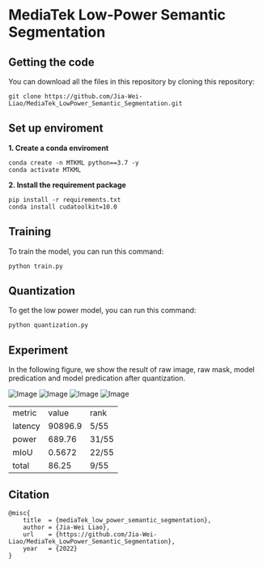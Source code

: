 # MediaTek Low-Power Semantic Segmentation

## Getting the code
You can download all the files in this repository by cloning this repository:  
```
git clone https://github.com/Jia-Wei-Liao/MediaTek_LowPower_Semantic_Segmentation.git
```

## Set up enviroment
**1. Create a conda enviroment**
```
conda create -n MTKML python==3.7 -y
conda activate MTKML
```
**2. Install the requirement package**
```
pip install -r requirements.txt
conda install cudatoolkit=10.0
```


## Training
To train the model, you can run this command:
```
python train.py
```


## Quantization
To get the low power model, you can run this command:
```
python quantization.py
```

## Experiment
In the following figure, we show the result of raw image, raw mask, model predication and model predication after quantization.

![Image](https://github.com/Jia-Wei-Liao/MediaTek_LowPower_Semantic_Segmentation/blob/main/figure/image.jpg "raw image")
![Image](https://github.com/Jia-Wei-Liao/MediaTek_LowPower_Semantic_Segmentation/blob/main/figure/mask.jpg  "raw mask")
![Image](https://github.com/Jia-Wei-Liao/MediaTek_LowPower_Semantic_Segmentation/blob/main/figure/prediction.jpg "model prediction w/o quantization")
![Image](https://github.com/Jia-Wei-Liao/MediaTek_LowPower_Semantic_Segmentation/blob/main/figure/prediction_quantization.jpg "model prediction w/ quantization")

<table>
  <tr>
    <td>metric</td>
    <td>value</td>
    <td>rank</td>
  </tr>
  <tr>
    <td>latency</td>
    <td>90896.9</td>
    <td>5/55</td>
  </tr>
  <tr>
    <td>power</td>
    <td>689.76</td>
    <td>31/55</td>
  </tr>
  <tr>
    <td>mIoU</td>
    <td>0.5672</td>
    <td>22/55</td>
  </tr>
  <tr>
    <td>total</td>
    <td>86.25</td>
    <td>9/55</td>
  </tr>
<table>

## Citation
```
@misc{
    title  = {mediaTek_low_power_semantic_segmentation},
    author = {Jia-Wei Liao},
    url    = {https://github.com/Jia-Wei-Liao/MediaTek_LowPower_Semantic_Segmentation},
    year   = {2022}
}
```
